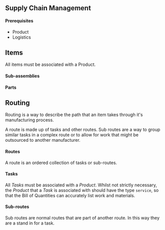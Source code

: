 ## Supply Chain Management

#### Prerequisites

- Product
- Logistics

## Items

All items must be associated with a Product.

#### Sub-assemblies

#### Parts

## Routing

Routing is a way to describe the path that an item takes through it's
manufacturing process.

A route is made up of tasks and other routes. Sub routes are a way to group
similar tasks in a complex route or to allow for work that might be
outsourced to another manufacturer.

#### Routes

A route is an ordered collection of tasks or sub-routes.

#### Tasks

All *Tasks* must be associated with a *Product*. Whilst not strictly
necessary, the *Product* that a *Task* is associated with should have the type
`service`, so that the Bill of Quantities can accurately list work and
materials.

#### Sub-routes

Sub routes are normal routes that are part of another route.  In this way
they are a stand in for a task.
